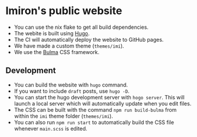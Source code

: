 # Imiron's public website

- You can use the nix flake to get all build dependencies.
- The webite is built using [Hugo](https://gohugo.io/).
- The CI will automatically deploy the website to GitHub pages.
- We have made a custom theme (`themes/imi`).
- We use the [Bulma](https://bulma.io/) CSS framework.

## Development

- You can build the website with `hugo` command.
- If you want to include `draft` posts, use `hugo -D`.
- You can start the hugo development server with `hogo server`. This will launch a local server which will automatically update when you edit files.
- The CSS can be built with the command `npm run build-bulma` from within the `imi` theme folder (`themes/imi`).
- You can also run `npm run start` to automatically build the CSS file whenever `main.scss` is edited.
